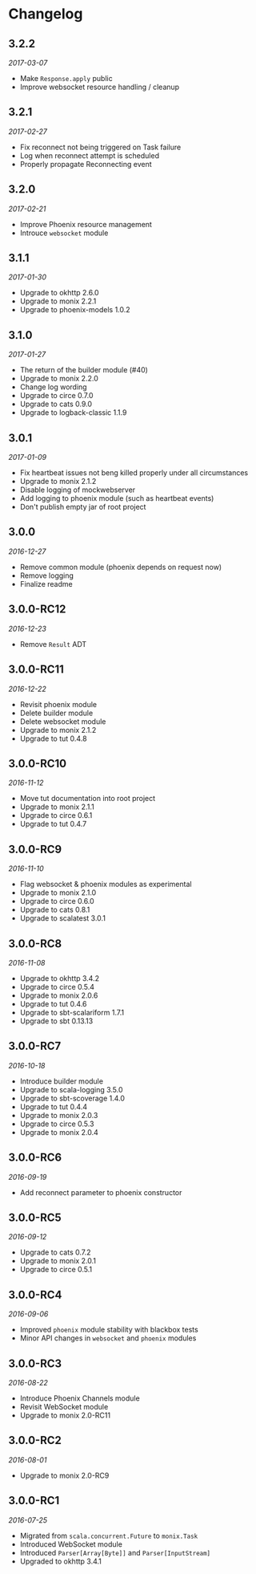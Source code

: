 # Changelog

## 3.2.2

_2017-03-07_

 * Make `Response.apply` public
 * Improve websocket resource handling / cleanup

## 3.2.1

_2017-02-27_

 * Fix reconnect not being triggered on Task failure
 * Log when reconnect attempt is scheduled
 * Properly propagate Reconnecting event

## 3.2.0

_2017-02-21_

 * Improve Phoenix resource management
 * Introuce `websocket` module

## 3.1.1

_2017-01-30_

 * Upgrade to okhttp 2.6.0
 * Upgrade to monix 2.2.1
 * Upgrade to phoenix-models 1.0.2
 
## 3.1.0

_2017-01-27_

 * The return of the builder module (#40)
 * Upgrade to monix 2.2.0
 * Change log wording
 * Upgrade to circe 0.7.0
 * Upgrade to cats 0.9.0
 * Upgrade to logback-classic 1.1.9

## 3.0.1

_2017-01-09_

 * Fix heartbeat issues not beng killed properly under all circumstances
 * Upgrade to monix 2.1.2
 * Disable logging of mockwebserver
 * Add logging to phoenix module (such as heartbeat events)
 * Don't publish empty jar of root project

## 3.0.0

_2016-12-27_

 * Remove common module (phoenix depends on request now)
 * Remove logging
 * Finalize readme

## 3.0.0-RC12

_2016-12-23_

 * Remove `Result` ADT

## 3.0.0-RC11

_2016-12-22_

 * Revisit phoenix module
 * Delete builder module
 * Delete websocket module
 * Upgrade to monix 2.1.2
 * Upgrade to tut 0.4.8

## 3.0.0-RC10

_2016-11-12_

 * Move tut documentation into root project
 * Upgrade to monix 2.1.1
 * Upgrade to circe 0.6.1
 * Upgrade to tut 0.4.7

## 3.0.0-RC9

_2016-11-10_

 * Flag websocket & phoenix modules as experimental
 * Upgrade to monix 2.1.0
 * Upgrade to circe 0.6.0
 * Upgrade to cats 0.8.1
 * Upgrade to scalatest 3.0.1

## 3.0.0-RC8

_2016-11-08_

 * Upgrade to okhttp 3.4.2
 * Upgrade to circe 0.5.4
 * Upgrade to monix 2.0.6
 * Upgrade to tut 0.4.6
 * Upgrade to sbt-scalariform 1.7.1
 * Upgrade to sbt 0.13.13

## 3.0.0-RC7

_2016-10-18_

 * Introduce builder module
 * Upgrade to scala-logging 3.5.0
 * Upgrade to sbt-scoverage 1.4.0
 * Upgrade to tut 0.4.4
 * Upgrade to monix 2.0.3
 * Upgrade to circe 0.5.3
 * Upgrade to monix 2.0.4

## 3.0.0-RC6

_2016-09-19_

 * Add reconnect parameter to phoenix constructor

## 3.0.0-RC5

_2016-09-12_

 * Upgrade to cats 0.7.2
 * Upgrade to monix 2.0.1
 * Upgrade to circe 0.5.1

## 3.0.0-RC4

_2016-09-06_

 * Improved `phoenix` module stability with blackbox tests
 * Minor API changes in `websocket` and `phoenix` modules

## 3.0.0-RC3

_2016-08-22_

 * Introduce Phoenix Channels module
 * Revisit WebSocket module
 * Upgrade to monix 2.0-RC11

## 3.0.0-RC2

_2016-08-01_

 * Upgrade to monix 2.0-RC9

## 3.0.0-RC1

_2016-07-25_

 * Migrated from `scala.concurrent.Future` to `monix.Task`
 * Introduced WebSocket module
 * Introduced `Parser[Array[Byte]]` and `Parser[InputStream]`
 * Upgraded to okhttp 3.4.1
